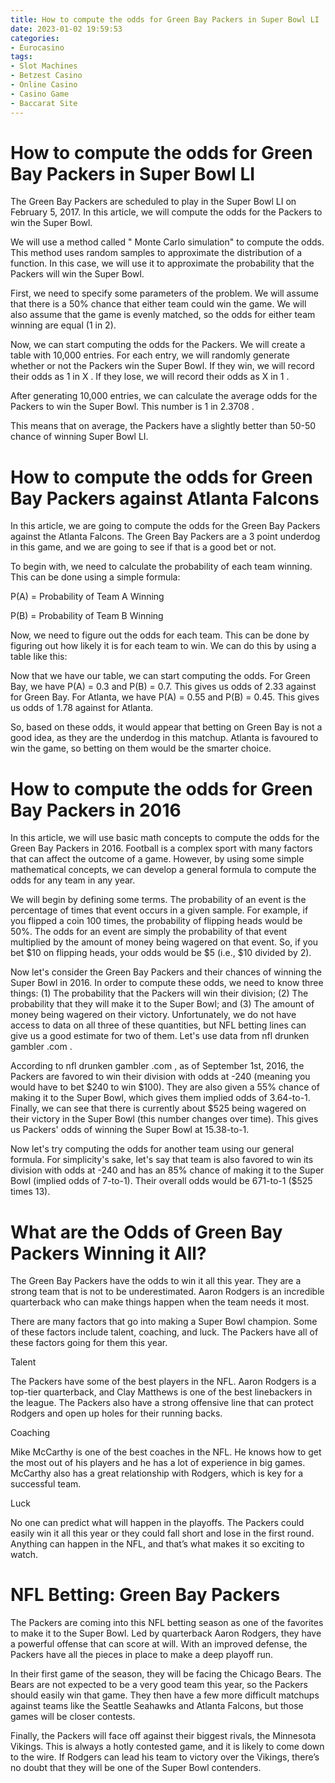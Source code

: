 ```yaml
---
title: How to compute the odds for Green Bay Packers in Super Bowl LI
date: 2023-01-02 19:59:53
categories:
- Eurocasino
tags:
- Slot Machines
- Betzest Casino
- Online Casino
- Casino Game
- Baccarat Site
---
```



#  How to compute the odds for Green Bay Packers in Super Bowl LI

The Green Bay Packers are scheduled to play in the Super Bowl LI on February 5, 2017. In this article, we will compute the odds for the Packers to win the Super Bowl.

We will use a method called " Monte Carlo simulation" to compute the odds. This method uses random samples to approximate the distribution of a function. In this case, we will use it to approximate the probability that the Packers will win the Super Bowl.

First, we need to specify some parameters of the problem. We will assume that there is a 50% chance that either team could win the game. We will also assume that the game is evenly matched, so the odds for either team winning are equal (1 in 2).

Now, we can start computing the odds for the Packers. We will create a table with 10,000 entries. For each entry, we will randomly generate whether or not the Packers win the Super Bowl. If they win, we will record their odds as 1 in X . If they lose, we will record their odds as X in 1 .

After generating 10,000 entries, we can calculate the average odds for the Packers to win the Super Bowl. This number is 1 in 2.3708 .

This means that on average, the Packers have a slightly better than 50-50 chance of winning Super Bowl LI.

#  How to compute the odds for Green Bay Packers against Atlanta Falcons

In this article, we are going to compute the odds for the Green Bay Packers against the Atlanta Falcons. The Green Bay Packers are a 3 point underdog in this game, and we are going to see if that is a good bet or not.

To begin with, we need to calculate the probability of each team winning. This can be done using a simple formula:

P(A) = Probability of Team A Winning

P(B) = Probability of Team B Winning

Now, we need to figure out the odds for each team. This can be done by figuring out how likely it is for each team to win. We can do this by using a table like this:

















Now that we have our table, we can start computing the odds. For Green Bay, we have P(A) = 0.3 and P(B) = 0.7. This gives us odds of 2.33 against for Green Bay. For Atlanta, we have P(A) = 0.55 and P(B) = 0.45. This gives us odds of 1.78 against for Atlanta.

So, based on these odds, it would appear that betting on Green Bay is not a good idea, as they are the underdog in this matchup. Atlanta is favoured to win the game, so betting on them would be the smarter choice.

#  How to compute the odds for Green Bay Packers in 2016

In this article, we will use basic math concepts to compute the odds for the Green Bay Packers in 2016. Football is a complex sport with many factors that can affect the outcome of a game. However, by using some simple mathematical concepts, we can develop a general formula to compute the odds for any team in any year.

We will begin by defining some terms. The probability of an event is the percentage of times that event occurs in a given sample. For example, if you flipped a coin 100 times, the probability of flipping heads would be 50%. The odds for an event are simply the probability of that event multiplied by the amount of money being wagered on that event. So, if you bet $10 on flipping heads, your odds would be $5 (i.e., $10 divided by 2).

Now let's consider the Green Bay Packers and their chances of winning the Super Bowl in 2016. In order to compute these odds, we need to know three things: (1) The probability that the Packers will win their division; (2) The probability that they will make it to the Super Bowl; and (3) The amount of money being wagered on their victory. Unfortunately, we do not have access to data on all three of these quantities, but NFL betting lines can give us a good estimate for two of them. Let's use data from nfl drunken gambler .com .

According to nfl drunken gambler .com , as of September 1st, 2016, the Packers are favored to win their division with odds at -240 (meaning you would have to bet $240 to win $100). They are also given a 55% chance of making it to the Super Bowl, which gives them implied odds of 3.64-to-1. Finally, we can see that there is currently about $525 being wagered on their victory in the Super Bowl (this number changes over time). This gives us Packers' odds of winning the Super Bowl at 15.38-to-1.


 Now let's try computing the odds for another team using our general formula. For simplicity's sake, let's say that team is also favored to win its division with odds at -240 and has an 85% chance of making it to the Super Bowl (implied odds of 7-to-1). Their overall odds would be 671-to-1 ($525 times 13).

#  What are the Odds of Green Bay Packers Winning it All?

The Green Bay Packers have the odds to win it all this year. They are a strong team that is not to be underestimated. Aaron Rodgers is an incredible quarterback who can make things happen when the team needs it most.

There are many factors that go into making a Super Bowl champion. Some of these factors include talent, coaching, and luck. The Packers have all of these factors going for them this year.

Talent

The Packers have some of the best players in the NFL. Aaron Rodgers is a top-tier quarterback, and Clay Matthews is one of the best linebackers in the league. The Packers also have a strong offensive line that can protect Rodgers and open up holes for their running backs.

Coaching

Mike McCarthy is one of the best coaches in the NFL. He knows how to get the most out of his players and he has a lot of experience in big games. McCarthy also has a great relationship with Rodgers, which is key for a successful team.

Luck

No one can predict what will happen in the playoffs. The Packers could easily win it all this year or they could fall short and lose in the first round. Anything can happen in the NFL, and that’s what makes it so exciting to watch.

#  NFL Betting: Green Bay Packers

The Packers are coming into this NFL betting season as one of the favorites to make it to the Super Bowl. Led by quarterback Aaron Rodgers, they have a powerful offense that can score at will. With an improved defense, the Packers have all the pieces in place to make a deep playoff run.

In their first game of the season, they will be facing the Chicago Bears. The Bears are not expected to be a very good team this year, so the Packers should easily win that game. They then have a few more difficult matchups against teams like the Seattle Seahawks and Atlanta Falcons, but those games will be closer contests.

Finally, the Packers will face off against their biggest rivals, the Minnesota Vikings. This is always a hotly contested game, and it is likely to come down to the wire. If Rodgers can lead his team to victory over the Vikings, there’s no doubt that they will be one of the Super Bowl contenders.